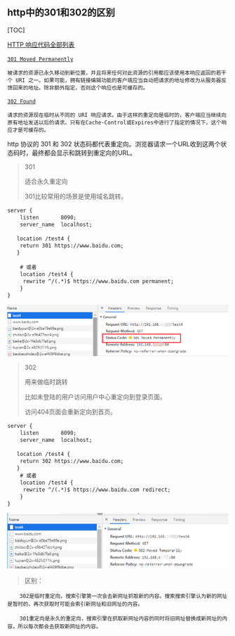 ## http中的301和302的区别

[TOC]

[HTTP 响应代码全部列表](https://developer.mozilla.org/zh-CN/docs/Web/HTTP/Status)

[`301 Moved Permanently`](https://developer.mozilla.org/zh-CN/docs/Web/HTTP/Status/301)

`被请求的资源已永久移动到新位置，并且将来任何对此资源的引用都应该使用本响应返回的若干个 URI 之一。如果可能，拥有链接编辑功能的客户端应当自动把请求的地址修改为从服务器反馈回来的地址。除非额外指定，否则这个响应也是可缓存的。`

[`302 Found`](https://developer.mozilla.org/zh-CN/docs/Web/HTTP/Status/302)

`请求的资源现在临时从不同的 URI 响应请求。由于这样的重定向是临时的，客户端应当继续向原有地址发送以后的请求。只有在Cache-Control或Expires中进行了指定的情况下，这个响应才是可缓存的。`

http 协议的 301 和 302 状态码都代表重定向。浏览器请求一个URL收到这两个状态码时，最终都会显示和跳转到重定向的URL。

> 301
>
> 适合永久重定向
>
> 301比较常用的场景是使用域名跳转。

~~~nginx
server {
    listen       8090;
    server_name  localhost;

   location /test4 {
    return 301 https://www.baidu.com;
   }
    
    # 或者
    location /test4 {
     rewrite ^/(.*)$ https://www.baidu.com permanent;
    }
}
~~~

![1610607836136](301%20vs%20302.assets/1610607836136.png)

> 302
>
> 用来做临时跳转
>
> 比如未登陆的用户访问用户中心重定向到登录页面。
>
> 访问404页面会重新定向到首页。

~~~nginx
server {
    listen       8090;
    server_name  localhost;

   location /test4 {
    return 302 https://www.baidu.com;
   }
    # 或者
    location /test4 {
     rewrite ^/(.*)$ https://www.baidu.com redirect;
    }
}
~~~

![1610607913825](301%20vs%20302.assets/1610607913825.png)



> 区别：

　　`302是临时重定向，搜索引擎第一次会去新网址抓取新的内容。搜索搜索引擎认为新的网址是暂时的，再次获取时可能会索引新网址和旧网址的内容。`

　　`301重定向是永久的重定向，搜索引擎在抓取新网址内容的同时将旧网址替换成新网址的内容，所以每次都会去获取新网址的内容。`







 

